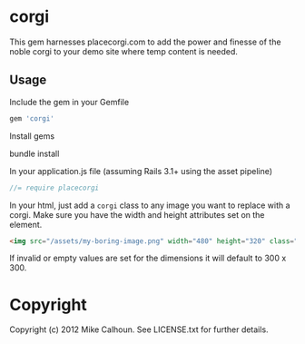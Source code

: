 # corgi #

This gem harnesses placecorgi.com to add the power and finesse of the noble corgi to your demo site where temp content is needed.

## Usage ##

Include the gem in your Gemfile

```ruby
gem 'corgi'
```

Install gems

  bundle install

In your application.js file (assuming Rails 3.1+ using the asset pipeline)

```javascript
//= require placecorgi
```

In your html, just add a `corgi` class to any image you want to replace with a corgi. Make sure you have the width and height attributes set on the element.

```html
<img src="/assets/my-boring-image.png" width="480" height="320" class="corgi" />
```

If invalid or empty values are set for the dimensions it will default to 300 x 300.

# Copyright

Copyright (c) 2012 Mike Calhoun. See LICENSE.txt for
further details.

